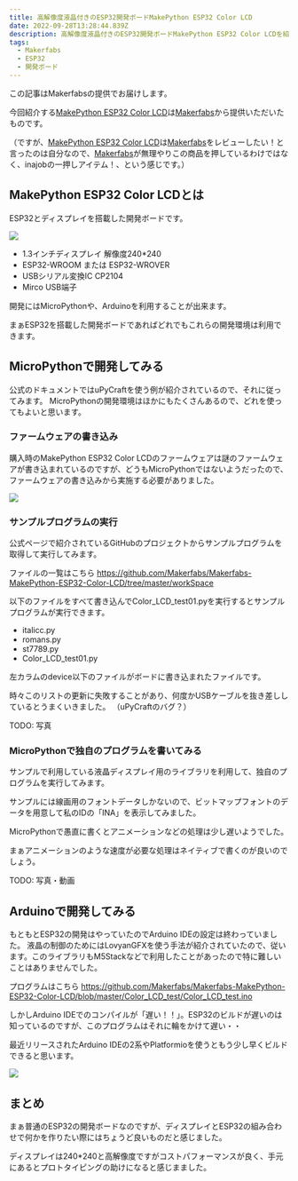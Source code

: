 ```yaml
---
title: 高解像度液晶付きのESP32開発ボードMakePython ESP32 Color LCD
date: 2022-09-28T13:28:44.839Z
description: 高解像度液晶付きのESP32開発ボードMakePython ESP32 Color LCDを紹介します。
tags:
  - Makerfabs
  - ESP32
  - 開発ボード
---
```

この記事はMakerfabsの提供でお届けします。

今回紹介する[MakePython ESP32 Color LCD](https://www.makerfabs.com/makepython-esp32-color-lcd.html)は[Makerfabs](https://www.makerfabs.com/)から提供いただいたものです。

（ですが、[MakePython ESP32 Color LCD](https://www.makerfabs.com/makepython-esp32-color-lcd.html)は[Makerfabs](https://www.makerfabs.com/)をレビューしたい！と言ったのは自分なので、[Makerfabs](https://www.makerfabs.com/)が無理やりこの商品を押しているわけではなく、inajobの一押しアイテム！、という感じです。）

## MakePython ESP32 Color LCDとは

ESP32とディスプレイを搭載した開発ボードです。

![](img/makepython-esp32-boot.jpg)

* 1.3インチディスプレイ 解像度240*240
* ESP32-WROOM または ESP32-WROVER
* USBシリアル変換IC CP2104
* Mirco USB端子

開発にはMicroPythonや、Arduinoを利用することが出来ます。

まぁESP32を搭載した開発ボードであればどれでもこれらの開発環境は利用できます。

## MicroPythonで開発してみる

公式のドキュメントではuPyCraftを使う例が紹介されているので、それに従ってみます。
MicroPythonの開発環境はほかにもたくさんあるので、どれを使ってもよいと思います。

### ファームウェアの書き込み

購入時のMakePython ESP32 Color LCDのファームウェアは謎のファームウェアが書き込まれているのですが、どうもMicroPythonではないようだったので、ファームウェアの書き込みから実施する必要がありました。

![](img/makepython-esp32-burn.png)

### サンプルプログラムの実行

公式ページで紹介されているGitHubのプロジェクトからサンプルプログラムを取得して実行してみます。

ファイルの一覧はこちら https://github.com/Makerfabs/Makerfabs-MakePython-ESP32-Color-LCD/tree/master/workSpace

以下のファイルをすべて書き込んでColor_LCD_test01.pyを実行するとサンプルプログラムが実行できます。

* italicc.py
* romans.py
* st7789.py
* Color_LCD_test01.py

左カラムのdevice以下のファイルがボードに書き込まれたファイルです。

時々このリストの更新に失敗することがあり、何度かUSBケーブルを抜き差ししているとうまくいきました。
（uPyCraftのバグ？）

TODO: 写真

### MicroPythonで独自のプログラムを書いてみる

サンプルで利用している液晶ディスプレイ用のライブラリを利用して、独自のプログラムを実行してみます。

サンプルには線画用のフォントデータしかないので、ビットマップフォントのデータを用意して私のIDの「INA」を表示してみました。

MicroPythonで愚直に書くとアニメーションなどの処理は少し遅いようでした。

まぁアニメーションのような速度が必要な処理はネイティブで書くのが良いのでしょう。

TODO: 写真・動画

## Arduinoで開発してみる

もともとESP32の開発はやっていたのでArduino IDEの設定は終わっていました。
液晶の制御のためにはLovyanGFXを使う手法が紹介されていたので、従います。このライブラリもM5Stackなどで利用したことがあったので特に難しいことはありませんでした。

プログラムはこちら https://github.com/Makerfabs/Makerfabs-MakePython-ESP32-Color-LCD/blob/master/Color_LCD_test/Color_LCD_test.ino

しかしArduino IDEでのコンパイルが「遅い！！」。ESP32のビルドが遅いのは知っているのですが、このプログラムはそれに輪をかけて遅い・・

最近リリースされたArduino IDEの2系やPlatformioを使うともう少し早くビルドできると思います。

![](img/makepython-esp32-arduino.jpg)

## まとめ

まぁ普通のESP32の開発ボードなのですが、ディスプレイとESP32の組み合わせで何かを作りたい際にはちょうど良いものだと感じました。

ディスプレイは240*240と高解像度ですがコストパフォーマンスが良く、手元にあるとプロトタイピングの助けになると感じまました。